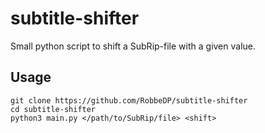 # subtitle-shifter
Small python script to shift a SubRip-file with a given value.

## Usage
```
git clone https://github.com/RobbeDP/subtitle-shifter
cd subtitle-shifter
python3 main.py </path/to/SubRip/file> <shift>
```
